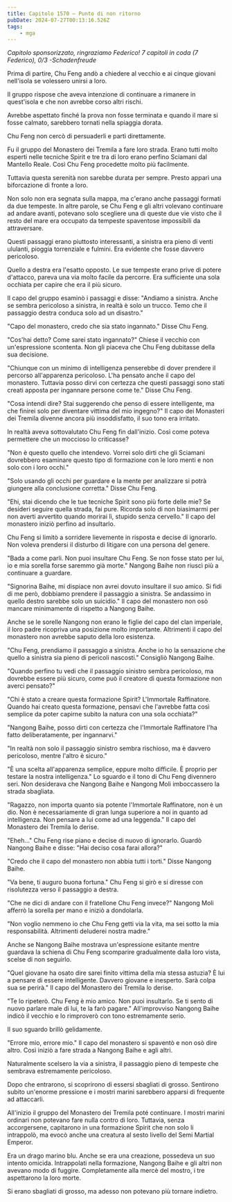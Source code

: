 ```yaml
---
title: Capitolo 1570 – Punto di non ritorno
pubDate: 2024-07-27T00:13:16.526Z
tags:
    - mga
---
```



<em>Capitolo sponsorizzato, ringraziamo Federico!
7 capitoli in coda (7 Federico), 0/3
-Schadenfreude</em>


Prima di partire, Chu Feng andò a chiedere al vecchio e ai cinque giovani nell'isola se volessero unirsi a loro.


Il gruppo rispose che aveva intenzione di continuare a rimanere in quest'isola e che non avrebbe corso altri rischi.


Avrebbe aspettato finché la prova non fosse terminata e quando il mare si fosse calmato, sarebbero tornati nella spiaggia dorata.


Chu Feng non cercò di persuaderli e partì direttamente.


Fu il gruppo del Monastero dei Tremila a fare loro strada. Erano tutti molto esperti nelle tecniche Spirit e tre tra di loro erano perfino Sciamani dal Mantello Reale. Così Chu Feng procedette molto più facilmente.


Tuttavia questa serenità non sarebbe durata per sempre. Presto apparì una biforcazione di fronte a loro.


Non solo non era segnata sulla mappa, ma c'erano anche passaggi formati da due tempeste. In altre parole, se Chu Feng e gli altri volevano continuare ad andare avanti, potevano solo scegliere una di queste due vie visto che il resto del mare era occupato da tempeste spaventose impossibili da attraversare.


Questi passaggi erano piuttosto interessanti, a sinistra era pieno di venti ululanti, pioggia torrenziale e fulmini. Era evidente che fosse davvero pericoloso.


Quello a destra era l'esatto opposto. Le sue tempeste erano prive di potere d'attacco, pareva una via molto facile da percorre. Era sufficiente una sola occhiata per capire che era il più sicuro.


Il capo del gruppo esaminò i passaggi e disse: "Andiamo a sinistra. Anche se sembra pericoloso a sinistra, in realtà è solo un trucco. Temo che il passaggio destra conduca solo ad un disastro."


"Capo del monastero, credo che sia stato ingannato." Disse Chu Feng.


"Cos'hai detto? Come sarei stato ingannato?" Chiese il vecchio con un'espressione scontenta. Non gli piaceva che Chu Feng dubitasse della sua decisione.


"Chiunque con un minimo di intelligenza penserebbe di dover prendere il percorso all'apparenza pericoloso. L'ha pensato anche il capo del monastero. Tuttavia posso dirvi con certezza che questi passaggi sono stati creati apposta per ingannare persone come te." Disse Chu Feng.


"Cosa intendi dire? Stai suggerendo che penso di essere intelligente, ma che finirei solo per diventare vittima del mio ingegno?" Il capo dei Monasteri dei Tremila divenne ancora più insoddisfatto, il suo tono era irritato.


In realtà aveva sottovalutato Chu Feng fin dall'inizio. Così come poteva permettere che un moccioso lo criticasse?


"Non è questo quello che intendevo. Vorrei solo dirti che gli Sciamani dovrebbero esaminare questo tipo di formazione con le loro menti e non solo con i loro occhi."


"Solo usando gli occhi per guardare e la mente per analizzare si potrà giungere alla conclusione corretta." Disse Chu Feng.


"Ehi, stai dicendo che le tue tecniche Spirit sono più forte delle mie? Se desideri seguire quella strada, fai pure. Ricorda solo di non biasimarmi per non averti avvertito quando morirai lì, stupido senza cervello." Il capo del monastero iniziò perfino ad insultarlo.


Chu Feng si limitò a sorridere lievemente in risposta e decise di ignorarlo. Non voleva prendersi il disturbo di litigare con una persona del genere.


"Bada a come parli. Non puoi insultare Chu Feng. Se non fosse stato per lui, io e mia sorella forse saremmo già morte." Nangong Baihe non riuscì più a continuare a guardare.


"Signorina Baihe, mi dispiace non avrei dovuto insultare il suo amico. Si fidi di me però, dobbiamo prendere il passaggio a sinistra. Se andassimo in quello destro sarebbe solo un suicidio." Il capo del monastero non osò mancare minimamente di rispetto a Nangong Baihe.


Anche se le sorelle Nangong non erano le figlie del capo del clan imperiale, il loro padre ricopriva una posizione molto importante. Altrimenti il capo del monastero non avrebbe saputo della loro esistenza.


"Chu Feng, prendiamo il passaggio a sinistra. Anche io ho la sensazione che quello a sinistra sia pieno di pericoli nascosti." Consigliò Nangong Baihe.


"Quando perfino tu vedi che il passaggio sinistro sembra pericoloso, ma dovrebbe essere più sicuro, come può il creatore di questa formazione non averci pensato?"


"Chi è stato a creare questa formazione Spirit? L'Immortale Raffinatore. Quando hai creato questa formazione, pensavi che l'avrebbe fatta così semplice da poter capirne subito la natura con una sola occhiata?"


"Nangong Baihe, posso dirti con certezza che l'Immortale Raffinatore l'ha fatto deliberatamente, per ingannarvi."


"In realtà non solo il passaggio sinistro sembra rischioso, ma è davvero pericoloso, mentre l'altro è sicuro."


"È una scelta all'apparenza semplice, eppure molto difficile. È proprio per testare la nostra intelligenza." Lo sguardo e il tono di Chu Feng divennero seri. Non desiderava che Nangong Baihe e Nangong Moli imboccassero la strada sbagliata.


"Ragazzo, non importa quanto sia potente l'Immortale Raffinatore, non è un dio. Non è necessariamente di gran lunga superiore a noi in quanto ad intelligenza. Non pensare a lui come ad una leggenda." Il capo del Monastero dei Tremila lo derise.


"Eheh..." Chu Feng rise piano e decise di nuovo di ignorarlo. Guardò Nangong Baihe e disse: "Hai deciso cosa farai allora?"


"Credo che il capo del monastero non abbia tutti i torti." Disse Nangong Baihe.


"Va bene, ti auguro buona fortuna." Chu Feng si girò e si diresse con risolutezza verso il passaggio a destra.


"Che ne dici di andare con il fratellone Chu Feng invece?" Nangong Moli afferrò la sorella per mano e iniziò a dondolarla.


 "Non voglio nemmeno io che Chu Feng getti via la vita, ma sei sotto la mia responsabilità. Altrimenti deluderei nostra madre."


Anche se Nangong Baihe mostrava un'espressione esitante mentre guardava la schiena di Chu Feng scomparire gradualmente dalla loro vista, scelse di non seguirlo.


"Quel giovane ha osato dire sarei finito vittima della mia stessa astuzia? È lui a pensare di essere intelligente. Davvero giovane e inesperto. Sarà colpa sua se perirà." Il capo del Monastero dei Tremila lo derise.


"Te lo ripeterò. Chu Feng è mio amico. Non puoi insultarlo. Se ti sento di nuovo parlare male di lui, te la farò pagare." All'improvviso Nangong Baihe indicò il vecchio e lo rimproverò con tono estremamente serio.


Il suo sguardo brillò gelidamente.


"Errore mio, errore mio." Il capo del monastero si spaventò e non osò dire altro. Così iniziò a fare strada a Nangong Baihe e agli altri.


Naturalmente scelsero la via a sinistra, il passaggio pieno di tempeste che sembrava estremamente pericoloso.


Dopo che entrarono, si scoprirono di essersi sbagliati di grosso. Sentirono subito un'enorme pressione e i mostri marini sarebbero apparsi di frequente ad attaccarli.


All'inizio il gruppo del Monastero dei Tremila poté continuare. I mostri marini ordinari non potevano fare nulla contro di loro. Tuttavia, senza accorgersene, capitarono in una formazione Spirit che non solo li intrappolò, ma evocò anche una creatura al sesto livello del Semi Martial Emperor.


Era un drago marino blu. Anche se era una creazione, possedeva un suo intento omicida. Intrappolati nella formazione, Nangong Baihe e gli altri non avevano modo di fuggire. Completamente alla mercè del mostro, i tre aspettarono la loro morte.


Si erano sbagliati di grosso, ma adesso non potevano più tornare indietro.
                                


                                



